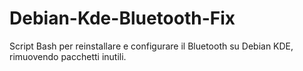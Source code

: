 # Debian-Kde-Bluetooth-Fix
Script Bash per reinstallare e configurare il Bluetooth su Debian KDE, rimuovendo pacchetti inutili.

